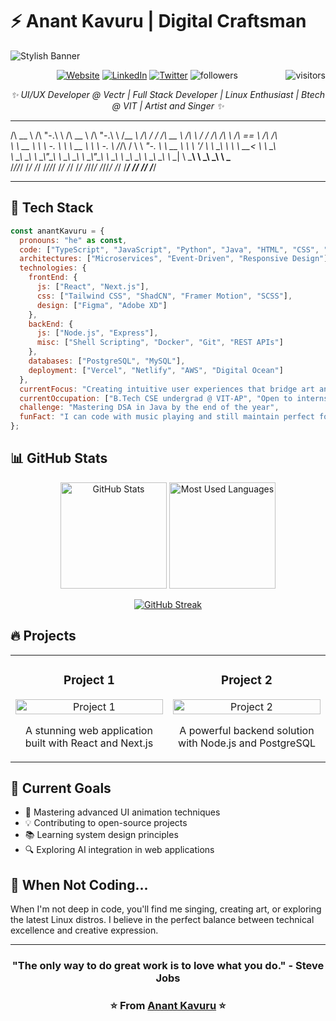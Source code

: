 
# ⚡ Anant Kavuru | Digital Craftsman

![Stylish Banner](https://github.com/user-attachments/assets/7106a67a-6cc1-4631-a8e6-b51dae9b5249)

<p align="center">
  <a href="https://mohitkavuru.in"><img src="https://img.shields.io/badge/Website-FF5722?style=for-the-badge&logo=google-chrome&logoColor=white" alt="Website"/></a>
  <a href="https://linkedin.com/in/your-linkedin"><img src="https://img.shields.io/badge/LinkedIn-0077B5?style=for-the-badge&logo=linkedin&logoColor=white" alt="LinkedIn"/></a>
  <a href="https://twitter.com/your-twitter"><img src="https://img.shields.io/badge/Twitter-1DA1F2?style=for-the-badge&logo=twitter&logoColor=white" alt="Twitter"/></a>
  <img src="https://img.shields.io/github/followers/Condition00?style=for-the-badge&color=black" alt="followers"/>
  <img align="right" src="https://visitor-badge.laobi.icu/badge?page_id=Condition00.Condition00" alt="visitors"/>
</p>

<p align="center">
  <em>✨ UI/UX Developer @ Vectr | Full Stack Developer | Linux Enthusiast | Btech @ VIT | Artist and Singer ✨</em>
</p>




 ______     __   __     ______     __   __     ______      __  __     ______     __   __   __  __     ______     __  __
/\  __ \   /\ "-.\ \   /\  __ \   /\ "-.\ \   /\__  _\    /\ \/ /    /\  __ \   /\ \ / /  /\ \/\ \   /\  == \   /\ \/\ \
\ \  __ \  \ \ \-.  \  \ \  __ \  \ \ \-.  \  \/_/\ \/    \ \  _"-.  \ \  __ \  \ \ \'/   \ \ \_\ \  \ \  __<   \ \ \_\ \
 \ \_\ \_\  \ \_\\"\_\  \ \_\ \_\  \ \_\\"\_\    \ \_\     \ \_\ \_\  \ \_\ \_\  \ \__|    \ \_____\  \ \_\ \_\  \ \_____\
  \/_/\/_/   \/_/ \/_/   \/_/\/_/   \/_/ \/_/     \/_/      \/_/\/_/   \/_/\/_/   \/_/      \/_____/   \/_/ /_/   \/_____/




---

## 💼 Tech Stack

```javascript
const anantKavuru = {
  pronouns: "he" as const,
  code: ["TypeScript", "JavaScript", "Python", "Java", "HTML", "CSS", "Bash"],
  architectures: ["Microservices", "Event-Driven", "Responsive Design"],
  technologies: {
    frontEnd: {
      js: ["React", "Next.js"],
      css: ["Tailwind CSS", "ShadCN", "Framer Motion", "SCSS"],
      design: ["Figma", "Adobe XD"]
    },
    backEnd: {
      js: ["Node.js", "Express"],
      misc: ["Shell Scripting", "Docker", "Git", "REST APIs"]
    },
    databases: ["PostgreSQL", "MySQL"],
    deployment: ["Vercel", "Netlify", "AWS", "Digital Ocean"]
  },
  currentFocus: "Creating intuitive user experiences that bridge art and functionality",
  currentOccupation: ["B.Tech CSE undergrad @ VIT-AP", "Open to internships and collaborations"],
  challenge: "Mastering DSA in Java by the end of the year",
  funFact: "I can code with music playing and still maintain perfect focus!"
};
```

## 📊 GitHub Stats

<div align="center">
  <img src="https://github-readme-stats.vercel.app/api?username=Condition00&show_icons=true&theme=radical&hide_border=true" alt="GitHub Stats" height="170px"/>
  <img src="https://github-readme-stats.vercel.app/api/top-langs/?username=Condition00&layout=compact&theme=radical&hide_border=true" alt="Most Used Languages" height="170px"/>
</div>

<div align="center">

  [![GitHub Streak](https://streak-stats.demolab.com?user=Condition00&theme=radical&hide_border=true)](https://git.io/streak-stats)

</div>

## 🔥 Projects

<table>
  <tr>
    <td width="50%">
      <h3 align="center">Project 1</h3>
      <p align="center">
        <a href="https://github.com/Condition00/project1" target="_blank">
          <img src="https://via.placeholder.com/350x200/673ab7/ffffff?text=Amazing+Project" width="100%" alt="Project 1"/>
        </a>
        <p align="center">
          A stunning web application built with React and Next.js
        </p>
      </p>
    </td>
    <td width="50%">
      <h3 align="center">Project 2</h3>
      <p align="center">
        <a href="https://github.com/Condition00/project2" target="_blank">
          <img src="https://via.placeholder.com/350x200/e91e63/ffffff?text=Cool+Project" width="100%" alt="Project 2"/>
        </a>
        <p align="center">
          A powerful backend solution with Node.js and PostgreSQL
        </p>
      </p>
    </td>
  </tr>
</table>

## 🎯 Current Goals

- 🚀 Mastering advanced UI animation techniques
- 💡 Contributing to open-source projects
- 📚 Learning system design principles
- 🔍 Exploring AI integration in web applications

## 🎵 When Not Coding...

When I'm not deep in code, you'll find me singing, creating art, or exploring the latest Linux distros. I believe in the perfect balance between technical excellence and creative expression.

---

<div align="center">

  ### "The only way to do great work is to love what you do." - Steve Jobs

</div>

<div align="center">

  ### ⭐️ From [Anant Kavuru](https://mohitkavuru.in) ⭐️

</div>
